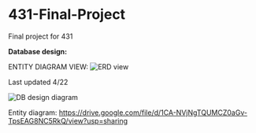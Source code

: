 # 431-Final-Project
Final project for 431

**Database design:**

ENTITY DIAGRAM VIEW:
![ERD view](https://imgur.com/qNizJrH)

Last updated 4/22

![DB design diagram](https://i.imgur.com/V4s74As.jpg)

Entity diagram:
https://drive.google.com/file/d/1CA-NVjNgTQUMCZ0aGv-TpsEAG8NC5RkQ/view?usp=sharing
